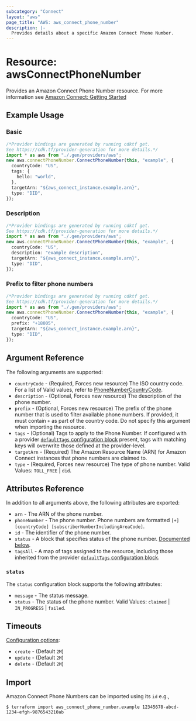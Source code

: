 ```yaml
---
subcategory: "Connect"
layout: "aws"
page_title: "AWS: aws_connect_phone_number"
description: |-
  Provides details about a specific Amazon Connect Phone Number.
---
```


# Resource: awsConnectPhoneNumber

Provides an Amazon Connect Phone Number resource. For more information see
[Amazon Connect: Getting Started](https://docs.aws.amazon.com/connect/latest/adminguide/amazon-connect-get-started.html)

## Example Usage

### Basic

```typescript
/*Provider bindings are generated by running cdktf get.
See https://cdk.tf/provider-generation for more details.*/
import * as aws from "./.gen/providers/aws";
new aws.connectPhoneNumber.ConnectPhoneNumber(this, "example", {
  countryCode: "US",
  tags: {
    hello: "world",
  },
  targetArn: "${aws_connect_instance.example.arn}",
  type: "DID",
});

```

### Description

```typescript
/*Provider bindings are generated by running cdktf get.
See https://cdk.tf/provider-generation for more details.*/
import * as aws from "./.gen/providers/aws";
new aws.connectPhoneNumber.ConnectPhoneNumber(this, "example", {
  countryCode: "US",
  description: "example description",
  targetArn: "${aws_connect_instance.example.arn}",
  type: "DID",
});

```

### Prefix to filter phone numbers

```typescript
/*Provider bindings are generated by running cdktf get.
See https://cdk.tf/provider-generation for more details.*/
import * as aws from "./.gen/providers/aws";
new aws.connectPhoneNumber.ConnectPhoneNumber(this, "example", {
  countryCode: "US",
  prefix: "+18005",
  targetArn: "${aws_connect_instance.example.arn}",
  type: "DID",
});

```

## Argument Reference

The following arguments are supported:

* `countryCode` - (Required, Forces new resource) The ISO country code. For a list of Valid values, refer to [PhoneNumberCountryCode](https://docs.aws.amazon.com/connect/latest/APIReference/API_SearchAvailablePhoneNumbers.html#connect-SearchAvailablePhoneNumbers-request-PhoneNumberCountryCode).
* `description` - (Optional, Forces new resource) The description of the phone number.
* `prefix` - (Optional, Forces new resource) The prefix of the phone number that is used to filter available phone numbers. If provided, it must contain `+` as part of the country code. Do not specify this argument when importing the resource.
* `tags` - (Optional) Tags to apply to the Phone Number. If configured with a provider [`defaultTags` configuration block](https://registry.terraform.io/providers/hashicorp/aws/latest/docs#default_tags-configuration-block) present, tags with matching keys will overwrite those defined at the provider-level.
* `targetArn` - (Required) The Amazon Resource Name (ARN) for Amazon Connect instances that phone numbers are claimed to.
* `type` - (Required, Forces new resource) The type of phone number. Valid Values: `TOLL_FREE` | `did`.

## Attributes Reference

In addition to all arguments above, the following attributes are exported:

* `arn` - The ARN of the phone number.
* `phoneNumber` - The phone number. Phone numbers are formatted `[+] [countryCode] [subscriberNumberIncludingAreaCode]`.
* `id` - The identifier of the phone number.
* `status` - A block that specifies status of the phone number. [Documented below](#status).
* `tagsAll` - A map of tags assigned to the resource, including those inherited from the provider [`defaultTags` configuration block](https://registry.terraform.io/providers/hashicorp/aws/latest/docs#default_tags-configuration-block).

### `status`

The `status` configuration block supports the following attributes:

* `message` - The status message.
* `status` - The status of the phone number. Valid Values: `claimed` | `IN_PROGRESS` | `failed`.

## Timeouts

[Configuration options](https://www.terraform.io/docs/configuration/blocks/resources/syntax.html#operation-timeouts):

* `create` - (Default `2M`)
* `update` - (Default `2M`)
* `delete` - (Default `2M`)

## Import

Amazon Connect Phone Numbers can be imported using its `id` e.g.,

```console
$ terraform import aws_connect_phone_number.example 12345678-abcd-1234-efgh-9876543210ab
```
